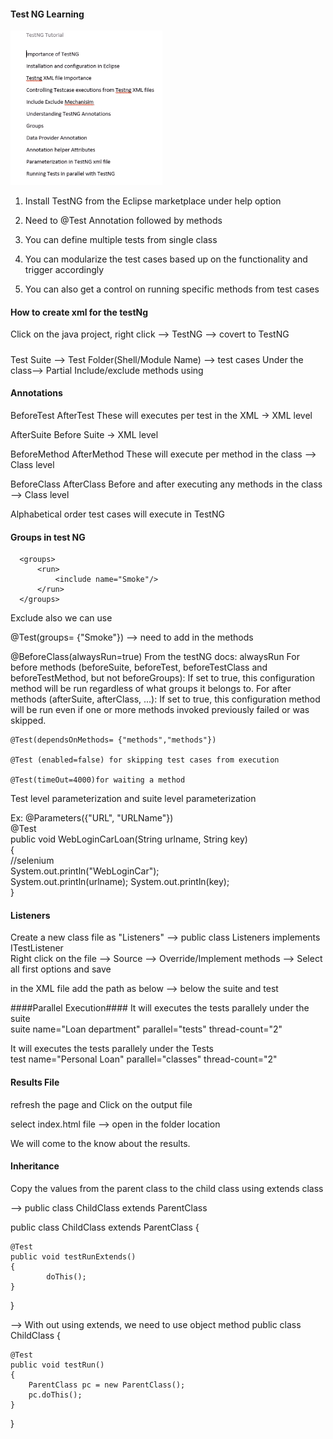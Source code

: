 #### Test NG Learning ###########

![TestNG](./Images/TestNG.PNG)

1. Install TestNG from the Eclipse marketplace under help option

2. Need to @Test Annotation followed by methods

3. You can define multiple tests from single class

4. You can modularize the test cases based up on the functionality and trigger accordingly 

5. You can also get a control on running specific methods from test cases

#### How to create xml for the testNg

Click on the java project, right click --> TestNG --> covert to TestNG 


##### 
Test Suite --> Test Folder(Shell/Module Name) --> test cases
Under the class--> <Methods>
<Exclude>
<Include>
Partial Include/exclude methods using <exclude name="Mobile.*"/>
<Package>


#### Annotations
BeforeTest
AfterTest
These will executes per test in the XML  -> XML level

AfterSuite
Before Suite -> XML level

BeforeMethod
AfterMethod
These will execute per method in the class --> Class level

BeforeClass
AfterClass
Before and after executing any methods in the class --> Class level

Alphabetical order test cases will execute in TestNG

#### Groups in test NG ####

	  <groups>
		  <run>
			  <include name="Smoke"/>
		  </run>
	  </groups>
	  
Exclude also we can use  
	  
  @Test(groups= {"Smoke"}) --> need to add in the methods	  

@BeforeClass(alwaysRun=true)
From the testNG docs: alwaysRun For before methods (beforeSuite, beforeTest, beforeTestClass and beforeTestMethod, but not beforeGroups): If set to true, this configuration method will be run regardless of what groups it belongs to. For after methods (afterSuite, afterClass, ...): If set to true, this configuration method will be run even if one or more methods invoked previously failed or was skipped.

	@Test(dependsOnMethods= {"methods","methods"})
	
	@Test (enabled=false) for skipping test cases from execution
	
	@Test(timeOut=4000)for waiting a method
	
<parameter name="URL" value = "qaclickacadamy.com"/>

Test level parameterization and suite level parameterization  

Ex: 	@Parameters({"URL", "URLName"})  
	@Test  
	public void WebLoginCarLoan(String urlname, String key)  
	{  
		//selenium  
		System.out.println("WebLoginCar");  
		System.out.println(urlname); 
		System.out.println(key);  
	}  
	
#### Listeners ####
Create a new class file as "Listeners" --> public class Listeners implements ITestListener   
Right click on the file --> Source --> Override/Implement methods --> Select all first options and save

in the XML file add the path as below --> below the suite and test  

<suite name="Loan department">  
<listeners>  
<listener class-name="com.selenium.learning.TestNGTesting.Listeners"/>  
</listeners>  
<test name="Personal Loan">  
  
####Parallel Execution####
 It will executes the tests parallely under the suite  
suite name="Loan department" parallel="tests" thread-count="2"

 It will executes the tests parallely under the Tests   
test name="Personal Loan" parallel="classes" thread-count="2"

#### Results File ####
refresh the page and Click on the output file  

select index.html file --> open in the folder location  

We will come to the know about the results. 


#### Inheritance ####
Copy the values from the parent class to the child class using extends class

--> public class ChildClass extends ParentClass 

public class ChildClass extends ParentClass  {
	
	@Test
	public void testRunExtends()
	{
			doThis();
	}

}

--> With out using extends, we need to use object method
public class ChildClass  {

	@Test
	public void testRun()
	{
		ParentClass pc = new ParentClass();
		pc.doThis();
	}

}
